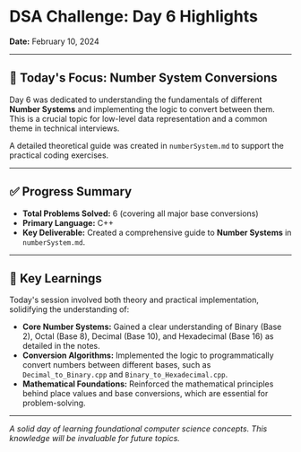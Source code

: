 # DSA Challenge: Day 6 Highlights

**Date:** February 10, 2024

---
## 🎯 Today's Focus: Number System Conversions

Day 6 was dedicated to understanding the fundamentals of different **Number Systems** and implementing the logic to convert between them. This is a crucial topic for low-level data representation and a common theme in technical interviews.

A detailed theoretical guide was created in `numberSystem.md` to support the practical coding exercises.

---
## ✅ Progress Summary

* **Total Problems Solved:** 6 (covering all major base conversions)
* **Primary Language:** C++
* **Key Deliverable:** Created a comprehensive guide to **Number Systems** in `numberSystem.md`.

---
## 🧠 Key Learnings

Today's session involved both theory and practical implementation, solidifying the understanding of:

* **Core Number Systems:** Gained a clear understanding of Binary (Base 2), Octal (Base 8), Decimal (Base 10), and Hexadecimal (Base 16) as detailed in the notes.
* **Conversion Algorithms:** Implemented the logic to programmatically convert numbers between different bases, such as `Decimal_to_Binary.cpp` and `Binary_to_Hexadecimal.cpp`.
* **Mathematical Foundations:** Reinforced the mathematical principles behind place values and base conversions, which are essential for problem-solving.

---
*A solid day of learning foundational computer science concepts. This knowledge will be invaluable for future topics.*